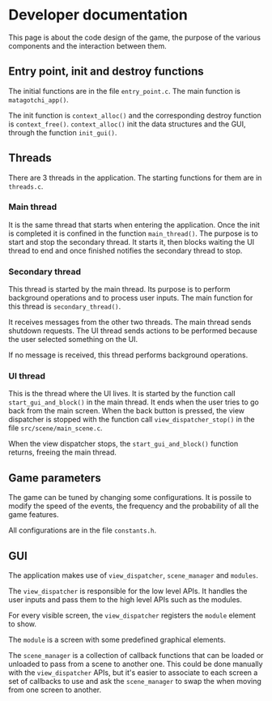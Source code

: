 # Developer documentation
This page is about the code design of the
game, the purpose of the various components
and the interaction between them.

## Entry point, init and destroy functions
The initial functions are in the file `entry_point.c`.
The main function is `matagotchi_app()`.

The init function is `context_alloc()` and the
corresponding destroy function is `context_free()`.
`context_alloc()` init the data structures and
the GUI, through the function `init_gui()`.

## Threads
There are 3 threads in the application.
The starting functions for them are in `threads.c`.

### Main thread
It is the same thread that starts when entering
the application.
Once the init is completed it is confined in the
function `main_thread()`. The purpose is to start
and stop the secondary thread. It starts it, then
blocks waiting the UI thread to end and once finished
notifies the secondary thread to stop.

### Secondary thread
This thread is started by the main thread. Its
purpose is to perform background operations and to
process user inputs. The main function for
this thread is `secondary_thread()`.

It receives messages from the other two threads.
The main thread sends shutdown requests. The
UI thread sends actions to be performed because
the user selected something on the UI.

If no message is received, this thread performs
background operations.

### UI thread
This is the thread where the UI lives.
It is started by the function call
`start_gui_and_block()` in the main thread.
It ends when the user tries to go back from
the main screen. When the back button is pressed,
the view dispatcher is stopped with the function
call `view_dispatcher_stop()` in the file
`src/scene/main_scene.c`.

When the view dispatcher stops, the
`start_gui_and_block()` function returns, freeing
the main thread.

## Game parameters
The game can be tuned by changing some configurations.
It is possile to modify the speed of the events,
the frequency and the probability of all the
game features.

All configurations are in the file `constants.h`.

## GUI
The application makes use of `view_dispatcher`,
`scene_manager` and `modules`.

The `view_dispatcher` is responsible for the low
level APIs. It handles the user inputs and pass them
to the high level APIs such as the modules.

For every visible screen, the `view_dispatcher` registers
the `module` element to show.

The `module` is a screen with some predefined graphical
elements.

The `scene_manager` is a collection of callback functions
that can be loaded or unloaded to pass from a scene
to another one. This could be done manually with the
`view_dispatcher` APIs, but it's easier to associate to
each screen a set of callbacks to use and ask the
`scene_manager` to swap the when moving from one screen
to another.
